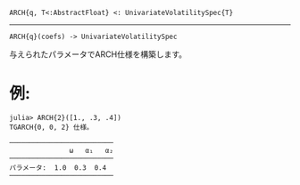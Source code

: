 ```
ARCH{q, T<:AbstractFloat} <: UnivariateVolatilitySpec{T}
```

---

```
ARCH{q}(coefs) -> UnivariateVolatilitySpec
```

与えられたパラメータでARCH仕様を構築します。

# 例:

```jldoctest
julia> ARCH{2}([1., .3, .4])
TGARCH{0, 0, 2} 仕様。

──────────────────────────
               ω   α₁   α₂
──────────────────────────
パラメータ:  1.0  0.3  0.4
──────────────────────────
```
